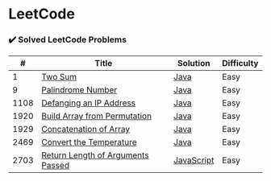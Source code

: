 <!--README from haoel (https://github.com/haoel/leetcode/tree/master)-->
LeetCode
========

### ✔️ Solved LeetCode Problems

| # | Title | Solution | Difficulty |
|---| ----- | -------- | ---------- |
|1|[Two Sum](https://leetcode.com/problems/two-sum/)| [Java](./twoSum.java)|Easy|
|9|[Palindrome Number](https://leetcode.com/problems/palindrome-number/)| [Java](./palindroneNumber.java)|Easy|
|1108|[Defanging an IP Address](https://leetcode.com/problems/defanging-an-ip-address/) | [Java](./defangingAnIPAddress.java)|Easy|
|1920|[Build Array from Permutation](https://leetcode.com/problems/build-array-from-permutation/) | [Java](./buildArrayFromPermutation.java)|Easy|
|1929|[Concatenation of Array](https://leetcode.com/problems/concatenation-of-array/) | [Java](./concatenationOfArray.java)|Easy|
|2469|[Convert the Temperature](https://leetcode.com/problems/convert-the-temperature/) | [Java](./convertTheTemperature.java)|Easy|
|2703|[Return Length of Arguments Passed](https://leetcode.com/problems/return-length-of-arguments-passed/) | [JavaScript](./returnLengthOfArgumentsPassed.js)|Easy|

